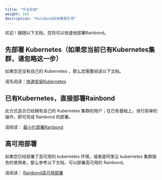 ```yaml
---
title: "平台安装"
weight: 104
description: "Rainbond安装教程引导"
---
```


欢迎！跟随以下文档，您将可以快速地部署Rainbond。

## 先部署 Kubernetes（如果您当前已有Kubernetes集群，请忽略这一步）

如果您还没有自己的 Kubernetes ，那么您需要阅读以下文档。

请先阅读：[快速安装Kubernetes](/docs/user-operations/install/kubernetes-install)


## 已有Kubernetes，直接部署Rainbond

此方式适合已经拥有自己的 Kubernetes 集群的用户；在已有基础上，进行简单的操作，即可完成 Rainbond 的部署。

请阅读： [最小化部署Rainbond](/docs/user-operations/install/minimal_install) 



## 高可用部署

如果您已经部署了高可用的 kubernetes 环境，或者是阿里云 kubernetes 集群服务的使用者，那么参考以下文档，可以部署高可用的 Rainbond。

请阅读： [Rainbond高可用部署](/docs/user-operations/install/install-base-ha)